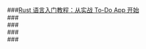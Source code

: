 ###[Rust 语言入门教程：从实战 To-Do App 开始](https://chinese.freecodecamp.org/news/how-to-build-a-to-do-app-with-rust/)  
###[]()  
###[]()  
###[]()  
###[]()  
